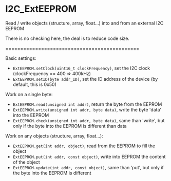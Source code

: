 # I2C_ExtEEPROM

Read / write objects (structure, array, float...) into and from an external I2C EEPROM

There is no checking here, the deal is to reduce code size.

=============================================

Basic settings:
 - `ExtEEPROM.setClock(uint16_t clockFrequency)`, set the I2C clock (clockFrequency == 400 => 400kHz)
 - `ExtEEPROM.setID(byte addr_ID)`, set the ID address of the device (by default, this is 0x50)
 
Work on a single byte:
 - `ExtEEPROM.read(unsigned int addr)`, return the byte from the EEPROM
 - `ExtEEPROM.write(unsigned int addr, byte data)`, write the byte 'data' into the EEPROM
 - `ExtEEPROM.check(unsigned int addr, byte data)`, same than 'write', but only if the byte into the EEPROM is different than data
 
Work on any objects (structure, array, float...):
 - `ExtEEPROM.get(int addr, object)`, read from the EEPROM to fill the object
 - `ExtEEPROM.put(int addr, const object)`, write into EEPROM the content of the object
 - `ExtEEPROM.update(int addr, const object)`, same than 'put', but only if the byte into the EEPROM is different
